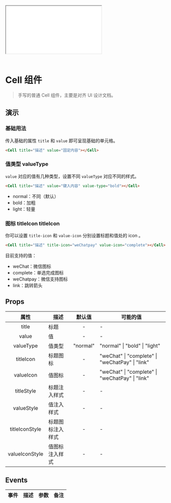 <script setup lang="ts">
import Iframe from '@/components/Iframe.vue'
</script>

<Iframe src="/mobile.html#Cell"></Iframe>

<div style="height:20px;width:100%;"></div>

# Cell 组件

> 手写的普通 Cell 组件，主要是对齐 UI 设计文档。

## 演示

### 基础用法

传入基础的属性 `title` 和 `value` 即可呈现基础的单元格。

```html
<Cell title="描述" value="固定内容"></Cell>
```

### 值类型 valueType

`value` 对应的值有几种类型，设置不同 `valueType` 对应不同的样式。

```html
<Cell title="描述" value="键入内容" value-type="bold"></Cell>
```

+ normal：不同（默认）
+ bold：加粗
+ light：轻量

### 图标 titleIcon titleIcon

你可以设置 `title-icon` 和 `value-icon` 分别设置标题和值处的 icon 。

```html
<Cell title="描述" title-icon="weChatpay" value-icon="complete"></Cell>
```

目前支持的值：

+ weChat：微信图标
+ complete：单选完成图标
+ weChatpay：微信支持图标
+ link：跳转箭头

## Props

|      属性      | 描述             |  默认值  | 可能的值                                                    |
| :------------: | ---------------- | :------: | ----------------------------------------------------------- |
|     title      | 标题             |    -     | -                                                           |
|     value      | 值               |    -     | -                                                           |
|   valueType    | 值类型           | "normal" | "normal" &#124; "bold" &#124; "light"                       |
|   titleIcon    | 标题图标         |    -     | "weChat" &#124; "complete" &#124; "weChatPay" &#124; "link" |
|   valueIcon    | 值图标           |    -     | "weChat" &#124; "complete" &#124; "weChatPay" &#124; "link" |
|   titleStyle   | 标题注入样式     |    -     | -                                                           |
|   valueStyle   | 值注入样式       |    -     | -                                                           |
| titleIconStyle | 标题图标注入样式 |    -     | -                                                           |
| valueIconStyle | 值图标注入样式   |    -     | -                                                           |


## Events

|     事件     | 描述         | 参数  | 备注 |
| :----------: | ------------ | :---: | ---- |
